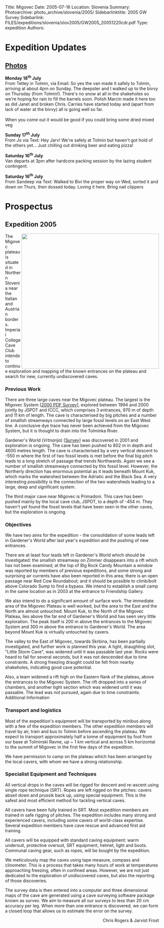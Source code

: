 Title: Migovec
Date: 2005-07-16
Location: Slovenia
Summary:
Photoarchive: photo_archive/slovenia/2005/
Sidebarlinktitle: 2005 GW Survey
Sidebarlink:  FILES/expeditions/slovenia/slov2005/GW2005_20051220cdr.pdf
Type: expedition
Authors:

<h1>Expedition Updates</h1>

<h2><a href="/caving/photo_archive/slovenia/2005/dirindex.html">Photos</a></h2>
  <p>
  <b>Monday 18<sup>th</sup> July</b><br>
  From Tetley in Tolmin, via Email: So yes the van made it safely to Tolmin, arriving at about 4pm on Sunday. The deepster and I walked up to the bivvy on Thursday (from Tolmin!). There's no snow at all in the shakeholes so we're hoping for rain to fill the barrels soon. Polish Marcin made it here too as did Janet and broken Chris. Carries have started today and (apart from lack of water at the bivvy) all is going well so far.
  <br><br>When you come out it would be good if you could bring some dried mixed veg
  </p>

  <p>
      <b>Sunday 17<sup>th</sup> July</b><br>
      From Jo via Text: Hey Jarv! We're safely at Tolmin but haven't got hold of the others yet... Just chilling out drinking beer and eating pizza!
  </p>

 <p><b>Saturday 16<sup>th</sup> July</b><br>
 Van departs at 3pm after hardcore packing session by the lazing student contingent.

 </p><p>
  <b>Saturday 16<sup>th</sup> July</b><br>
  From Sandeep via Text: Walked to Bivi the proper way on Wed, sorted it and down on Thurs, then dossed today. Loving it here. Bring nail clippers
  </p>

<h1>Prospectus</h1>

<h2>Expedition 2005</h2>
<p>
<img align="right" width="450" height="442" src="/caving/FILES/expeditions/slovenia/slov2005/mig.jpg">
The Migovec plateau is situated in Northern Slovenia near the Italian and Austrian borders. Imperial College Cave Club intends to continue exploration and mapping of the known entrances on the plateau and search for new, currently undiscovered caves.
</p>

<h3>Previous Work</h3>
<p>
There are three large caves near the Migovec plateau. The largest is the Migovec System [<a href="/caving/slovenia/slov2001/Migovec2000.pdf">2000 PDF Survey</a>], explored between 1994 and 2000 jointly by JSPDT and ICCC, which comprises 3 entrances, 970 m of depth and 11 km of length. The cave is characterised by big pitches and a number of smallish streamways connected by large fossil levels on an East West line. A conclusive dye trace has never been achieved from the Migovec System, but it is thought to drain into the Tolminka River.
</p>

<p>
Gardener's World (<i>Vrtnarija</i>) [<a href="/caving/FILES/expeditions/slovenia/report/detail.php?cavename=Gardeners_World">Survey</a>] was discovered in 2001 and exploration is ongoing. The cave has been pushed to 802 m in depth and 4600 metres length. The cave is characterised by a very vertical descent to -550 m where the first of two fossil levels is met before the final big pitch leads to a long stretch of passage that trends Northwards. Again we see a number of smallish streamways connected by this fossil level. However, the Northerly direction has enormous potential as it leads beneath Mount Kuk, which marks the watershed between the Adriatic and the Black Sea. A very interesting possibility is the connection of the two watersheds leading to a large, deep and significant system.
</p>

<p>
The third major cave near Migovec is Primadoni. This cave has been pushed mainly by the local cave club, JSPDT, to a depth of -454 m. They haven't yet found the fossil levels that have been seen in the other caves, but the exploration is ongoing.
</p>

<h3>Objectives</h3>
<p>
We have two aims for the expedition - the consolidation of some leads left in Gardener's World after last year's expedition and the pushing of new entrances.
</p>

<p>There are at least four leads left in Gardener's World which should be investigated: the smallish streamway on Zimmer disappears into a rift which has not been examined; at the top of Big Rock Candy Mountain a window was reported by members of previous expeditions, and some strong and surprising air currents have also been reported in this area; there is an open passage near Red Cow Roundabout; and it should be possible to climb/bolt above Colorado Sump to find a bypass. We intend to establish a small camp in the same location as in 2003 at the entrance to Friendship Gallery.
</p>

<p>We also intend to do a significant amount of surface work. The immediate area of the Migovec Plateau is well worked, but the area to the East and the North are almost untouched. Mount Kuk, to the North of the Migovec Plateau, lies above the far end of Gardener's World and has seen very little exploration. The peak itself is 200 m above the entrances to the Migovec System and 300 m above the entrance to Gardener's World. The area beyond Mount Kuk is virtually untouched by cavers.
</p>

<p>The valley to the East of Migovec, towards Skrbina, has been partially investigated, and further work is planned this year. A tight, draughting slot, "Little Storm Cave", was widened until it was passable last year. Rocks were heard to fall for several seconds, but it was not descended due to time constraints. A strong freezing draught could be felt from nearby shakeholes, indicating good cave potential.
</p>

<p>
Also, a team widened a rift high on the Eastern flank of the plateau, above the entrances to the Migovec System. The rift dropped into a series of chambers, and another tight section which was widened until it was passable. The lead was not pursued, again due to time constraints.
Additional Information
</p>

<h3>Transport and logistics</h3>
<p>
Most of the expedition's equipment will be transported by minibus along with a few of the expedition members. The other expedition members will travel by air, train and bus to Tolmin before ascending the plateau. We expect to transport approximately half a tonne of equipment by foot from our base at Tolminski Ravne, up ~ 1 km vertical and across 5 km horizontal to the summit of Migovec in the first few days of the expedition.
</p>

<p>
We have permission to camp on the plateau which has been arranged by the local cavers, with whom we have a strong relationship.
</p>


<h3>Specialist Equipment and Techniques</h3>
<p>
All vertical drops in the caves will be rigged for descent and re-ascent using single rope technique (SRT). Ropes are left rigged on the pitches: cavers abseil down and prussik back up, using special equipment. This is the safest and most efficient method for tackling vertical caves.
</p>

<p>
All cavers have been fully trained in SRT. Most expedition members are trained in safe rigging of pitches. The expedition includes many strong and experienced cavers, including some cavers of world-class expertise. Several expedition members have cave rescue and advanced first aid training.
</p>

<p>
 All cavers will be equipped with standard caving equipment: warm undersuit, protective oversuit, SRT equipment, helmet, light and boots. Communal caving gear, such as ropes, will be bought by the expedition.
</p>

<p>
 We meticulously map the caves using tape measure, compass and clinometer. This is a process that takes many hours of work at temperatures approaching freezing, often in confined areas. However, we are not just dedicated to the exploration of undiscovered caves, but also the reporting of those discoveries.
</p>

<p>
 The survey data is then entered into a computer and three dimensional maps of the cave are generated using a cave surveying software package known as survex. We aim to measure all our surveys to less than 20 cm accuracy per leg. When more than one entrance is discovered, we can form a closed loop that allows us to estimate the error on the survey.
</p>

<p style="text-align:right">
Chris Rogers &amp; Jarvist Frost
</p>
